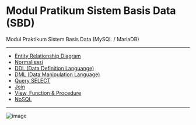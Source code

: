 # Modul Pratikum Sistem Basis Data (SBD)

Modul Praktikum Sistem Basis Data (MySQL / MariaDB)

---

- [Entity Relationship Diagram](https://github.com/NazirArifin/modulsbd/blob/main/erd.md)
- [Normalisasi](https://github.com/NazirArifin/modulsbd/blob/main/normalisasi.md)
- [DDL (Data Definition Languange)](https://github.com/NazirArifin/modulsbd/blob/main/ddl.md)
- [DML (Data Manipulation Language)](https://github.com/NazirArifin/modulsbd/blob/main/dml.md)
- [Query SELECT](https://github.com/NazirArifin/modulsbd/blob/main/query.md)
- [Join]()
- [View, Function & Procedure]()
- [NoSQL]()

---

![image](https://cdn.dribbble.com/users/1463678/screenshots/3212815/tables-dribbble.png?compress=1&resize=400x300&vertical=top)
